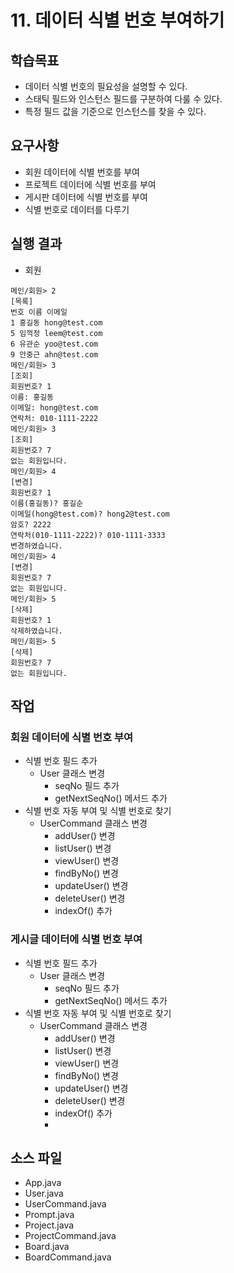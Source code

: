 # 11. 데이터 식별 번호 부여하기

## 학습목표

- 데이터 식별 번호의 필요성을 설명할 수 있다.
- 스태틱 필드와 인스턴스 필드를 구분하여 다룰 수 있다.
- 특정 필드 값을 기준으로 인스턴스를 찾을 수 있다.

## 요구사항

- 회원 데이터에 식별 번호를 부여
- 프로젝트 데이터에 식별 번호를 부여
- 게시판 데이터에 식별 번호를 부여
- 식별 번호로 데이터를 다루기

## 실행 결과

- 회원
```
메인/회원> 2
[목록]
번호 이름 이메일
1 홍길동 hong@test.com
5 임꺽정 leem@test.com
6 유관순 yoo@test.com
9 안중근 ahn@test.com
메인/회원> 3
[조회]
회원번호? 1
이름: 홍길동
이메일: hong@test.com
연락처: 010-1111-2222
메인/회원> 3
[조회]
회원번호? 7
없는 회원입니다.
메인/회원> 4
[변경]
회원번호? 1
이름(홍길동)? 홍길순
이메일(hong@test.com)? hong2@test.com
암호? 2222
연락처(010-1111-2222)? 010-1111-3333
변경하였습니다.
메인/회원> 4
[변경]
회원번호? 7
없는 회원입니다.
메인/회원> 5
[삭제]
회원번호? 1
삭제하였습니다.
메인/회원> 5
[삭제]
회원번호? 7
없는 회원입니다.
```

## 작업

### 회원 데이터에 식별 번호 부여

- 식별 번호 필드 추가
  - User 클래스 변경
    - seqNo 필드 추가
    - getNextSeqNo() 메서드 추가
- 식별 번호 자동 부여 및 식별 번호로 찾기
  - UserCommand 클래스 변경
    - addUser() 변경
    - listUser() 변경
    - viewUser() 변경
    - findByNo() 변경
    - updateUser() 변경
    - deleteUser() 변경
    - indexOf() 추가

### 게시글 데이터에 식별 번호 부여

- 식별 번호 필드 추가
  - User 클래스 변경
    - seqNo 필드 추가
    - getNextSeqNo() 메서드 추가
- 식별 번호 자동 부여 및 식별 번호로 찾기
  - UserCommand 클래스 변경
    - addUser() 변경
    - listUser() 변경
    - viewUser() 변경
    - findByNo() 변경
    - updateUser() 변경
    - deleteUser() 변경
    - indexOf() 추가
    - 
## 소스 파일

- App.java
- User.java
- UserCommand.java
- Prompt.java
- Project.java
- ProjectCommand.java
- Board.java
- BoardCommand.java
  
